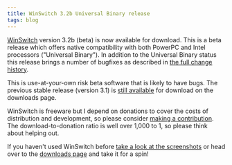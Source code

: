 ```yaml
---
title: WinSwitch 3.2b Universal Binary release
tags: blog
---
```


[WinSwitch](http://wincent.dev/a/products/winswitch/) version 3.2b (beta) is now available for download. This is a beta release which offers native compatibility with both PowerPC and Intel processors ("Universal Binary"). In addition to the Universal Binary status this release brings a number of bugfixes as described in [the full change history](http://wincent.dev/a/products/winswitch/history/).

This is use-at-your-own risk beta software that is likely to have bugs. The previous stable release (version 3.1) is [still available](http://wincent.dev/a/products/winswitch/download/) for download on the downloads page.

WinSwitch is freeware but I depend on donations to cover the costs of distribution and development, so please consider [making a contribution](https://wincent.dev/a/products/winswitch/donate/). The download-to-donation ratio is well over 1,000 to 1, so please think about helping out.

If you haven't used WinSwitch before [take a look at the screenshots](http://wincent.dev/a/products/winswitch/screenshots/) or head over to the [downloads page](http://wincent.dev/a/products/winswitch/download/) and take it for a spin!
